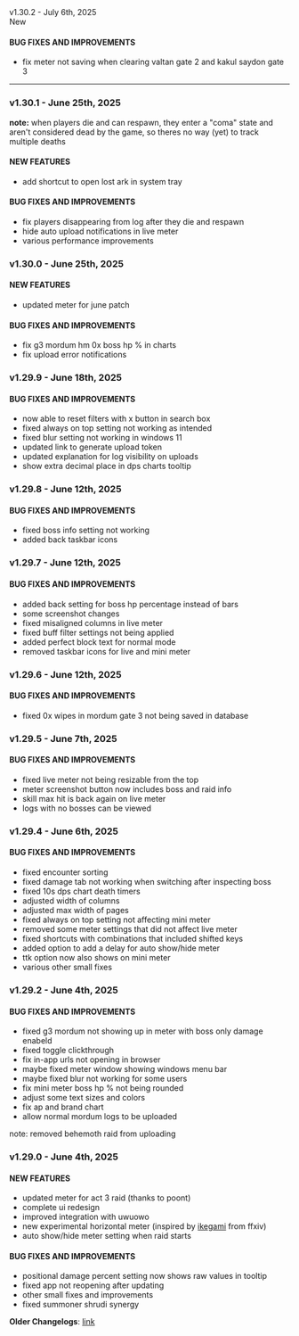 <div class="rounded-md flex space-x-2 items-center">
  <div class="text-lg font-semibold text-white">
    v1.30.2 - July 6th, 2025
  </div>
  <div class="bg-accent-500 px-2 font-medium rounded-md text-white">
    New
  </div>
</div>

#### BUG FIXES AND IMPROVEMENTS

- fix meter not saving when clearing valtan gate 2 and kakul saydon gate 3

---

### v1.30.1 - June 25th, 2025

**note:** when players die and can respawn, they enter a "coma" state and aren't considered dead by the game, so theres no way (yet) to track multiple deaths

#### NEW FEATURES

- add shortcut to open lost ark in system tray

#### BUG FIXES AND IMPROVEMENTS

- fix players disappearing from log after they die and respawn
- hide auto upload notifications in live meter
- various performance improvements

### v1.30.0 - June 25th, 2025

#### NEW FEATURES

- updated meter for june patch

#### BUG FIXES AND IMPROVEMENTS

- fix g3 mordum hm 0x boss hp % in charts
- fix upload error notifications

### v1.29.9 - June 18th, 2025

#### BUG FIXES AND IMPROVEMENTS

- now able to reset filters with x button in search box
- fixed always on top setting not working as intended
- fixed blur setting not working in windows 11
- updated link to generate upload token
- updated explanation for log visibility on uploads
- show extra decimal place in dps charts tooltip

### v1.29.8 - June 12th, 2025

#### BUG FIXES AND IMPROVEMENTS

- fixed boss info setting not working
- added back taskbar icons

### v1.29.7 - June 12th, 2025

#### BUG FIXES AND IMPROVEMENTS

- added back setting for boss hp percentage instead of bars
- some screenshot changes
- fixed misaligned columns in live meter
- fixed buff filter settings not being applied
- added perfect block text for normal mode
- removed taskbar icons for live and mini meter

### v1.29.6 - June 12th, 2025

#### BUG FIXES AND IMPROVEMENTS

- fixed 0x wipes in mordum gate 3 not being saved in database

### v1.29.5 - June 7th, 2025

#### BUG FIXES AND IMPROVEMENTS

- fixed live meter not being resizable from the top
- meter screenshot button now includes boss and raid info
- skill max hit is back again on live meter
- logs with no bosses can be viewed

### v1.29.4 - June 6th, 2025

#### BUG FIXES AND IMPROVEMENTS

- fixed encounter sorting
- fixed damage tab not working when switching after inspecting boss
- fixed 10s dps chart death timers
- adjusted width of columns
- adjusted max width of pages
- fixed always on top setting not affecting mini meter
- removed some meter settings that did not affect live meter
- fixed shortcuts with combinations that included shifted keys
- added option to add a delay for auto show/hide meter
- ttk option now also shows on mini meter
- various other small fixes

### v1.29.2 - June 4th, 2025

#### BUG FIXES AND IMPROVEMENTS

- fixed g3 mordum not showing up in meter with boss only damage enabeld
- fixed toggle clickthrough
- fix in-app urls not opening in browser
- maybe fixed meter window showing windows menu bar
- maybe fixed blur not working for some users
- fix mini meter boss hp % not being rounded
- adjust some text sizes and colors
- fix ap and brand chart
- allow normal mordum logs to be uploaded

note: removed behemoth raid from uploading

### v1.29.0 - June 4th, 2025

#### NEW FEATURES

- updated meter for act 3 raid (thanks to poont)
- complete ui redesign
- improved integration with uwuowo
- new experimental horizontal meter (inspired by [ikegami](https://github.com/hibiyasleep/ikegami) from ffxiv)
- auto show/hide meter setting when raid starts

#### BUG FIXES AND IMPROVEMENTS

- positional damage percent setting now shows raw values in tooltip
- fixed app not reopening after updating
- other small fixes and improvements
- fixed summoner shrudi synergy

**Older Changelogs**: [link](https://github.com/snoww/loa-logs/releases/tag/v1.28.0)
